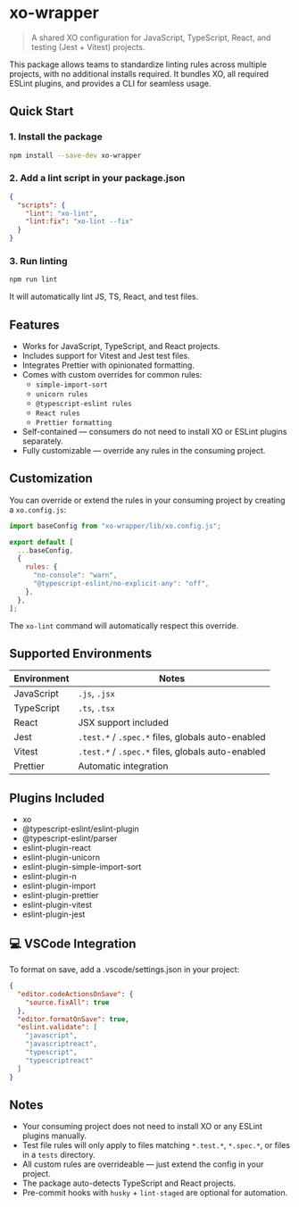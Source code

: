 # xo-wrapper

> A shared XO configuration for JavaScript, TypeScript, React, and testing (Jest + Vitest) projects.

This package allows teams to standardize linting rules across multiple projects, with no additional installs required. It bundles XO, all required ESLint plugins, and provides a CLI for seamless usage.

## Quick Start

### 1. Install the package

```bash
npm install --save-dev xo-wrapper
```

### 2. Add a lint script in your package.json

```json
{
  "scripts": {
    "lint": "xo-lint",
    "lint:fix": "xo-lint --fix"
  }
}
```

### 3. Run linting

```bash
npm run lint
```

It will automatically lint JS, TS, React, and test files.

## Features

- Works for JavaScript, TypeScript, and React projects.
- Includes support for Vitest and Jest test files.
- Integrates Prettier with opinionated formatting.
- Comes with custom overrides for common rules:
  - `simple-import-sort`
  - `unicorn rules`
  - `@typescript-eslint rules`
  - `React rules`
  - `Prettier formatting`
- Self-contained — consumers do not need to install XO or ESLint plugins separately.
- Fully customizable — override any rules in the consuming project.

## Customization

You can override or extend the rules in your consuming project by creating a `xo.config.js`:

```js
import baseConfig from "xo-wrapper/lib/xo.config.js";

export default [
  ...baseConfig,
  {
    rules: {
      "no-console": "warn",
      "@typescript-eslint/no-explicit-any": "off",
    },
  },
];
```

The `xo-lint` command will automatically respect this override.

## Supported Environments

| Environment | Notes                                             |
| ----------- | ------------------------------------------------- |
| JavaScript  | `.js`, `.jsx`                                     |
| TypeScript  | `.ts`, `.tsx`                                     |
| React       | JSX support included                              |
| Jest        | `.test.*` / `.spec.*` files, globals auto-enabled |
| Vitest      | `.test.*` / `.spec.*` files, globals auto-enabled |
| Prettier    | Automatic integration                             |

## Plugins Included

- xo
- @typescript-eslint/eslint-plugin
- @typescript-eslint/parser
- eslint-plugin-react
- eslint-plugin-unicorn
- eslint-plugin-simple-import-sort
- eslint-plugin-n
- eslint-plugin-import
- eslint-plugin-prettier
- eslint-plugin-vitest
- eslint-plugin-jest

## 💻 VSCode Integration

To format on save, add a .vscode/settings.json in your project:

```json
{
  "editor.codeActionsOnSave": {
    "source.fixAll": true
  },
  "editor.formatOnSave": true,
  "eslint.validate": [
    "javascript",
    "javascriptreact",
    "typescript",
    "typescriptreact"
  ]
}
```

## Notes

- Your consuming project does not need to install XO or any ESLint plugins manually.
- Test file rules will only apply to files matching `*.test.*`, `*.spec.*`, or files in a `tests` directory.
- All custom rules are overrideable — just extend the config in your project.
- The package auto-detects TypeScript and React projects.
- Pre-commit hooks with `husky` + `lint-staged` are optional for automation.
